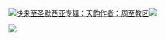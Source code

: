 [![](https://res.chinacath.cn/web/2024/11/08/1731030050068.png@!w100h100)快来至圣默西亚专辑：天韵作者：周至教区![](https://res.chinacath.cn/web/icon/play-128.png)](http://www.zhouzhidiocese.com/track/103252)

![](https://res.chinacath.cn/web/images/2022/12/01/1669880191568.jpg)